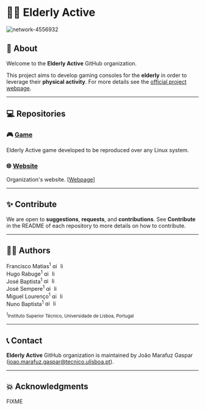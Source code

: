 # 🧓🏼 Elderly Active
![network-4556932](https://user-images.githubusercontent.com/40807922/177052216-3387f29e-0bfa-4c65-8bad-8061b2958530.jpg)

## 👋 About
Welcome to the **Elderly Active** GitHub organization.

This project aims to develop gaming consoles for the **elderly** in order to leverage their **physical activity**. For more details see the [official project webpage](https://elderlyactive.com).
***

## 💻 Repositories
### 🎮 [Game](https://github.com/elderlyactive/elderlyactive-game)
Elderly Active game developed to be reproduced over any Linux system.

### 🌐 [Website](https://github.com/elderlyactive/elderlyactive-website)
Organization's website. [[Webpage](https://elderlyactive.com)]
***

## ✨ Contribute
We are open to **suggestions**, **requests**, and **contributions**. See **Contribute** in the README of each repository to more details on how to contribute.
***

## ✍🏼 Authors 
Francisco Matias<sup>1</sup> <a href="https://github.com/joaomarafuzgaspar"><img src="https://github.githubassets.com/images/modules/logos_page/GitHub-Mark.png" style="width:1em;margin-right:.5em;" alt="github"></a><a href="https://www.linkedin.com/in/joaomarafuzgaspar/"><img src="https://i.stack.imgur.com/gVE0j.png" style="width:1em;margin-right:.5em;" alt="linkedin"></a><br>
Hugo Rabuge<sup>1</sup> <a href="https://github.com/joaomarafuzgaspar"><img src="https://github.githubassets.com/images/modules/logos_page/GitHub-Mark.png" style="width:1em;margin-right:.5em;" alt="github"></a><a href="https://www.linkedin.com/in/joaomarafuzgaspar/"><img src="https://i.stack.imgur.com/gVE0j.png" style="width:1em;margin-right:.5em;" alt="linkedin"></a><br>
José Baptista<sup>1</sup> <a href="https://github.com/joaomarafuzgaspar"><img src="https://github.githubassets.com/images/modules/logos_page/GitHub-Mark.png" style="width:1em;margin-right:.5em;" alt="github"></a><a href="https://www.linkedin.com/in/joaomarafuzgaspar/"><img src="https://i.stack.imgur.com/gVE0j.png" style="width:1em;margin-right:.5em;" alt="linkedin"></a><br>
José Sempere<sup>1</sup> <a href="https://github.com/joaomarafuzgaspar"><img src="https://github.githubassets.com/images/modules/logos_page/GitHub-Mark.png" style="width:1em;margin-right:.5em;" alt="github"></a><a href="https://www.linkedin.com/in/joaomarafuzgaspar/"><img src="https://i.stack.imgur.com/gVE0j.png" style="width:1em;margin-right:.5em;" alt="linkedin"></a><br>
Miguel Lourenço<sup>1</sup> <a href="https://github.com/joaomarafuzgaspar"><img src="https://github.githubassets.com/images/modules/logos_page/GitHub-Mark.png" style="width:1em;margin-right:.5em;" alt="github"></a><a href="https://www.linkedin.com/in/joaomarafuzgaspar/"><img src="https://i.stack.imgur.com/gVE0j.png" style="width:1em;margin-right:.5em;" alt="linkedin"></a><br>
Nuno Baptista<sup>1</sup> <a href="https://github.com/joaomarafuzgaspar"><img src="https://github.githubassets.com/images/modules/logos_page/GitHub-Mark.png" style="width:1em;margin-right:.5em;" alt="github"></a><a href="https://www.linkedin.com/in/joaomarafuzgaspar/"><img src="https://i.stack.imgur.com/gVE0j.png" style="width:1em;margin-right:.5em;" alt="linkedin"></a><br>

<sub><sup>1</sup>Instituto Superior Técnico, Universidade de Lisboa, Portugal<br></sub>
***

## 📞 Contact
**Elderly Active** GitHub organization is maintained by João Marafuz Gaspar (<a href="mailto:joao.marafuz.gaspar@tecnico.ulisboa.pt">joao.marafuz.gaspar@tecnico.ulisboa.pt</a>).
***

## 💥 Acknowledgments
FIXME